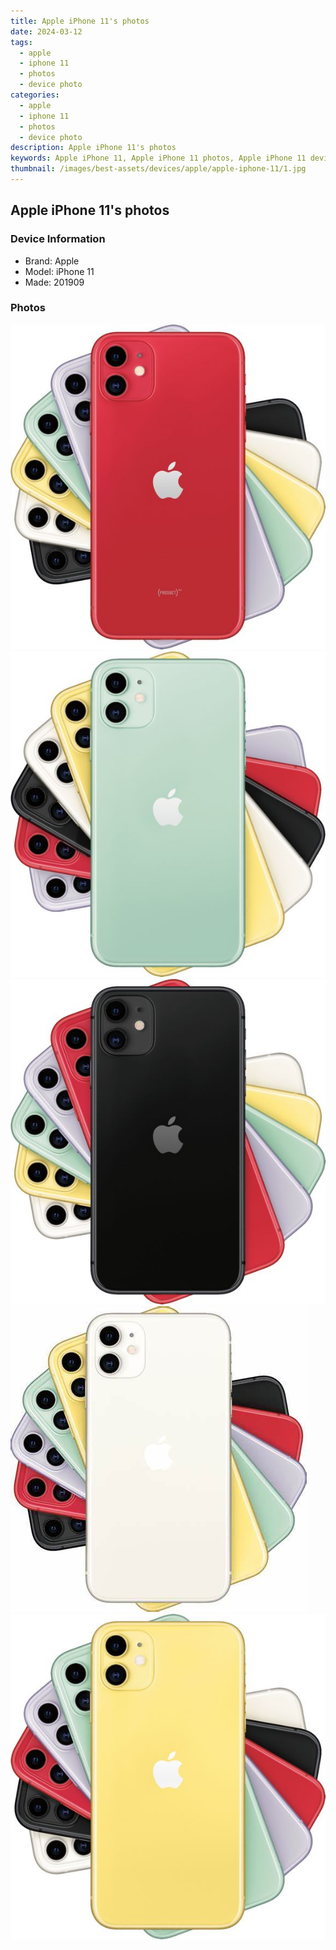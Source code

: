 ```yaml
---
title: Apple iPhone 11's photos
date: 2024-03-12
tags: 
  - apple
  - iphone 11
  - photos
  - device photo
categories: 
  - apple
  - iphone 11
  - photos
  - device photo
description: Apple iPhone 11's photos
keywords: Apple iPhone 11, Apple iPhone 11 photos, Apple iPhone 11 device photo
thumbnail: /images/best-assets/devices/apple/apple-iphone-11/1.jpg
---
```


## Apple iPhone 11's photos

### Device Information

- Brand: Apple
- Model: iPhone 11
- Made: 201909

### Photos

![/images/best-assets/devices/apple/apple-iphone-11/1.jpg](/images/best-assets/devices/apple/apple-iphone-11/1.jpg)
![/images/best-assets/devices/apple/apple-iphone-11/2.jpg](/images/best-assets/devices/apple/apple-iphone-11/2.jpg)
![/images/best-assets/devices/apple/apple-iphone-11/3.jpg](/images/best-assets/devices/apple/apple-iphone-11/3.jpg)
![/images/best-assets/devices/apple/apple-iphone-11/4.jpg](/images/best-assets/devices/apple/apple-iphone-11/4.jpg)
![/images/best-assets/devices/apple/apple-iphone-11/5.jpg](/images/best-assets/devices/apple/apple-iphone-11/5.jpg)
